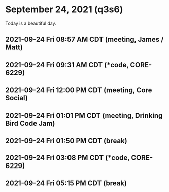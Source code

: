 # September 24, 2021 (q3s6)

Today is a beautiful day.

## 2021-09-24 Fri 08:57 AM CDT (meeting, James / Matt)

## 2021-09-24 Fri 09:31 AM CDT (*code, CORE-6229)

## 2021-09-24 Fri 12:00 PM CDT (meeting, Core Social)

## 2021-09-24 Fri 01:01 PM CDT (meeting, Drinking Bird Code Jam)

## 2021-09-24 Fri 01:50 PM CDT (break)

## 2021-09-24 Fri 03:08 PM CDT (*code, CORE-6229)

## 2021-09-24 Fri 05:15 PM CDT (break)

